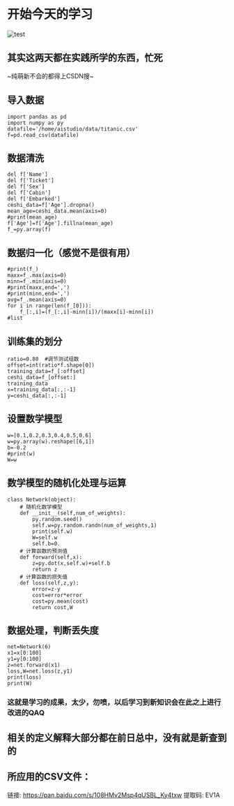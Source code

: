 # 开始今天的学习
![test](https://i0.hdslb.com/bfs/article/fae6c36131153d79261bd320f2db1b2e6e0305ff.jpg@942w_531h_progressive.webp)  
## 其实这两天都在实践所学的东西，忙死
~纯萌新不会的都得上CSDN搜~  
## 导入数据
```
import pandas as pd
import numpy as py
datafile='/home/aistudio/data/titanic.csv'
f=pd.read_csv(datafile)
```
## 数据清洗
```
del f['Name']
del f['Ticket']
del f['Sex']
del f['Cabin']
del f['Embarked']
ceshi_data=f['Age'].dropna()
mean_age=ceshi_data.mean(axis=0)
#print(mean_age)
f['Age']=f['Age'].fillna(mean_age)
f_=py.array(f)
```
## 数据归一化（感觉不是很有用）
```
#print(f_)
maxx=f_.max(axis=0)
minn=f_.min(axis=0)
#print(maxx,end=',')
#print(minn,end=',')
avg=f_.mean(axis=0)
for i in range(len(f_[0])):
    f_[:,i]=(f_[:,i]-minn[i])/(maxx[i]-minn[i])
#list
```
## 训练集的划分
```
ratio=0.80  #调节测试组数
offset=int(ratio*f.shape[0])
training_data=f_[:offset]
ceshi_data=f_[offset:]
training_data
x=training_data[:,:-1]
y=ceshi_data[:,:-1]
```
## 设置数学模型
```
w=[0.1,0.2,0.3,0.4,0.5,0.6]
w=py.array(w).reshape([6,1])
b=-0.2
#print(w)
W=w
```
## 数学模型的随机化处理与运算
```
class Network(object):
    # 随机化数学模型
    def __init__(self,num_of_weights):
        py.random.seed()
        self.w=py.random.randn(num_of_weights,1)
        print(self.w)
        W=self.w
        self.b=0.
    # 计算函数的预测值
    def forward(self,x):
        z=py.dot(x,self.w)+self.b
        return z
    # 计算函数的损失值
    def loss(self,z,y):
        error=z-y
        cost=error*error
        cost=py.mean(cost)
        return cost,W
```
## 数据处理，判断丢失度
```
net=Network(6)
x1=x[0:100]
y1=y[0:100]
z=net.forward(x1)
loss,W=net.loss(z,y1)
print(loss)
print(W)
```
### 这就是学习的成果，太少，勿喷，以后学习到新知识会在此之上进行改进的QAQ
## 相关的定义解释大部分都在前日总中，没有就是新查到的
## 所应用的CSV文件：
链接: https://pan.baidu.com/s/108HMv2Msp4qUSBL_Ky4txw 提取码: EV1A 